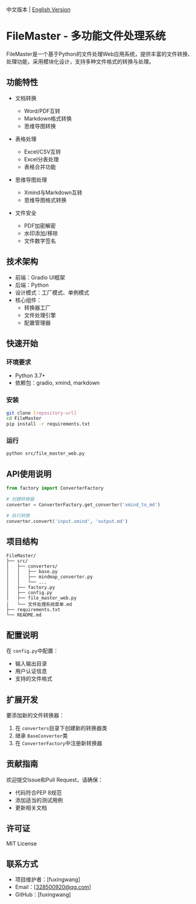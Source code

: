 中文版本 | [English Version](./readme.md)

# FileMaster - 多功能文件处理系统

FileMaster是一个基于Python的文件处理Web应用系统，提供丰富的文件转换、处理功能，采用模块化设计，支持多种文件格式的转换与处理。

## 功能特性

- 文档转换

  - Word/PDF互转
  - Markdown格式转换
  - 思维导图转换
- 表格处理

  - Excel/CSV互转
  - Excel分表处理
  - 表格合并功能
- 思维导图处理

  - Xmind与Markdown互转
  - 思维导图格式转换
- 文件安全

  - PDF加密解密
  - 水印添加/移除
  - 文件数字签名

## 技术架构

- 前端：Gradio UI框架
- 后端：Python
- 设计模式：工厂模式、单例模式
- 核心组件：
  - 转换器工厂
  - 文件处理引擎
  - 配置管理器

## 快速开始

### 环境要求

- Python 3.7+
- 依赖包：gradio, xmind, markdown

### 安装

```bash
git clone [repository-url]
cd FileMaster
pip install -r requirements.txt
```

### 运行

```bash
python src/file_master_web.py
```

## API使用说明

```python
from factory import ConverterFactory

# 创建转换器
converter = ConverterFactory.get_converter('xmind_to_md')

# 执行转换
converter.convert('input.xmind', 'output.md')
```

## 项目结构

```
FileMaster/
├── src/
│   ├── converters/
│   │   ├── base.py
│   │   ├── mindmap_converter.py
│   │   └── ...
│   ├── factory.py
│   ├── config.py
│   ├── file_master_web.py
│   └── 文件处理系统菜单.md
├── requirements.txt
└── README.md
```

## 配置说明

在 `config.py`中配置：

- 输入输出目录
- 用户认证信息
- 支持的文件格式

## 扩展开发

要添加新的文件转换器：

1. 在 `converters`目录下创建新的转换器类
2. 继承 `BaseConverter`类
3. 在 `ConverterFactory`中注册新转换器

## 贡献指南

欢迎提交Issue和Pull Request，请确保：

- 代码符合PEP 8规范
- 添加适当的测试用例
- 更新相关文档

## 许可证

MIT License

## 联系方式

- 项目维护者：[fuxingwang]
- Email：[328500920@qq.com]
- GitHub：[fuxingwang]
